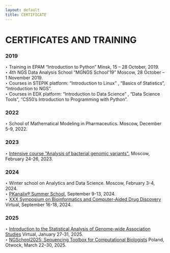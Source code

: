 ```yaml
---
layout: default
title: CERTIFICATE
---
```


# **CERTIFICATES AND TRAINING** <br>
### 2019<br>
‣ Training in EPAM “Introduction to Python” Minsk, 15 – 28 October, 2019.<br>
‣ 4th NGS Data Analysis School “MGNGS School'19” Moscow, 28 October – 1 November 2019.<br>
‣ Courses in STEPIK platform: “Introduction to Linux” , “Basics of Statistics”, “Introduction to NGS”.<br>
‣ Courses in EDX platform: “Introduction to Data Science” , “Data Science Tools”, “CS50’s
Introduction to Programming with Python”.<br>
### 2022<br>
‣ School of Mathematical Modeling in Pharmaceutics. Moscow, December 5-9, 2022.<br>
### 2023<br>
‣ [Intensive course "Analysis of bacterial genomic variants".](CERTIFICATES%20AND%20TRAINING/Analysis_genomic_variant.pdf) Moscow, February 24-26, 2023.<br>
### 2024<br>
‣ Winter school on Analytics and Data Science. Moscow, February 3-4, 2024.<br>
‣ [PKanalix® Summer School.](CERTIFICATES%20AND%20TRAINING/PKanalix.pdf) September 9-13, 2024.<br>
‣ [XXX Symposium on Bioinformatics and Computer-Aided Drug Discovery](CERTIFICATES%20AND%20TRAINING/BCADD-2024-e-poster_Punko_A.jpg) Virtual, September 16-18, 2024.<br>
### 2025<br>
‣ [Introduction to the Statistical Analysis of Genome-wide Association Studies](CERTIFICATES%20AND%20TRAINING/Surrey_GWAS.pdf) Virtual, January 27-31, 2025.<br>
‣ [NGSchool2025: Sequencing Toolbox for Computational Biologists](CERTIFICATES%20AND%20TRAINING/NGSchool2025_certificate_Anastasiya_Punko.pdf) Poland, Otwock, March 22–30, 2025.<br>
